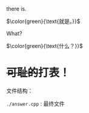 there is.

$\color{green}{\text{就是。}}$

What?

$\color{green}{\text{什么？}}$

# ~~可耻的~~打表！

文件结构：

`./answer.cpp` : 最终文件

